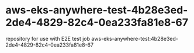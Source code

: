 # aws-eks-anywhere-test-4b28e3ed-2de4-4829-82c4-0ea233fa81e8-67
repository for use with E2E test job aws-eks-anywhere-test:4b28e3ed-2de4-4829-82c4-0ea233fa81e8-67
